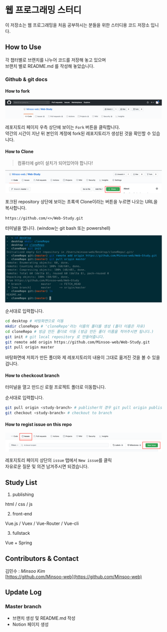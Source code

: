 # 웹 프로그래밍 스터디

이 저장소는 웹 프로그래밍을 처음 공부하시는 분들을 위한 스터디용 코드 저장소 입니다.

## How to Use

각 챕터별로 브랜치를 나누어 코드를 저장해 놓고 있으며  
브랜치 별로 README.md 를 작성해 놓았습니다.

### Github & git docs

#### How to fork

![screenShot3](./img/master-fork.png)

레포지토리 페이지 우측 상단에 보이는 `Fork` 버튼을 클릭합니다.  
약간의 시간이 지난 뒤 본인의 계정에 fork된 레포지토리가 생성된 것을 확인할 수 있습니다.

#### How to Clone

> 컴퓨터에 git이 설치가 되어있어야 합니다!

![screenShot1](./img/master-clone.png)

포크된 repository 상단에 보이는 초록색 Clone이라는 버튼을 누르면 나오는 URL을 복사합니다.

`https://github.com/<>/Web-Study.git`

터미널을 엽니다. (window는 git bash 또는 powershell)

![screenShot2](./img/master-terminal.png)

순서대로 입력합니다.

```bash
cd desktop # 바탕화면으로 이동
mkdir cloneRepo # 'cloneRepo'라는 이름의 폴더를 생성 (폴더 이름은 자유)
cd cloneRepo # 방금 만든 폴더로 이동 (방금 만든 폴더 이름을 적어주시면 됩니다.)
git init # git local repository 로 만들어줍니다.
git remote add origin https://github.com/Minsoo-web/Web-Study.git
git pull origin master
```

바탕화면에 저희가 만든 폴더와 제 레포지토리의 내용이 그대로 옮겨진 것을 볼 수 있을 겁니다.

#### How to checkcout branch

터미널을 열고 만드신 로컬 프로젝트 폴더로 이동합니다.

순서대로 입력합니다.

```bash
git pull origin <study-branch> # publisher의 경우 git pull origin publisher
git checkout <study-branch> # checkout to branch
```

#### How to regist issue on this repo

![screenShot4](./img/master-issue.png)

레포지토리 페이지 상단의 `issue` 탭에서 `New issue`를 클릭  
자유로운 질문 및 의견 남겨주시면 되겠습니다.

## Study List

1. publishing

html / css / js

2. front-end

Vue.js / Vuex / Vue-Router / Vue-cli

3. fullstack

Vue + Spring

## Contributors & Contact

김민수 : _Minsoo Kim_  
[https://github.com/Minsoo-web](https://github.com/Minsoo-web)

## Update Log

### Master branch

- 브랜치 생성 및 README.md 작성
- Notion 페이지 생성
